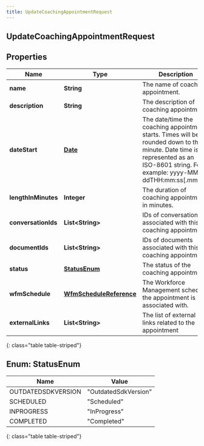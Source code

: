 ```yaml
---
title: UpdateCoachingAppointmentRequest
---
```


## UpdateCoachingAppointmentRequest

## Properties

| Name                | Type                                                                     | Description                                                                                                                                                                      | Notes      |
| ------------------- | ------------------------------------------------------------------------ | -------------------------------------------------------------------------------------------------------------------------------------------------------------------------------- | ---------- |
| **name**            | <!----><!---->**String**<!---->                                          | The name of coaching appointment.                                                                                                                                                | [optional] |
| **description**     | <!----><!---->**String**<!---->                                          | The description of coaching appointment.                                                                                                                                         | [optional] |
| **dateStart**       | <!----><!---->[**Date**](Date.md)<!---->                                 | The date/time the coaching appointment starts. Times will be rounded down to the minute. Date time is represented as an ISO-8601 string. For example: yyyy-MM-ddTHH:mm:ss[.mmm]Z | [optional] |
| **lengthInMinutes** | <!----><!---->**Integer**<!---->                                         | The duration of coaching appointment in minutes.                                                                                                                                 | [optional] |
| **conversationIds** | <!----><!---->**List&lt;String&gt;**<!---->                              | IDs of conversations associated with this coaching appointment.                                                                                                                  | [optional] |
| **documentIds**     | <!----><!---->**List&lt;String&gt;**<!---->                              | IDs of documents associated with this coaching appointment.                                                                                                                      | [optional] |
| **status**          | [**StatusEnum**](#StatusEnum)<!---->                                     | The status of the coaching appointment.                                                                                                                                          | [optional] |
| **wfmSchedule**     | <!----><!---->[**WfmScheduleReference**](WfmScheduleReference.md)<!----> | The Workforce Management schedule the appointment is associated with.                                                                                                            | [optional] |
| **externalLinks**   | <!----><!---->**List&lt;String&gt;**<!---->                              | The list of external links related to the appointment                                                                                                                            | [optional] |

{: class="table table-striped"}

<a name="StatusEnum"></a>

## Enum: StatusEnum

| Name               | Value                          |
| ------------------ | ------------------------------ |
| OUTDATEDSDKVERSION | &quot;OutdatedSdkVersion&quot; |
| SCHEDULED          | &quot;Scheduled&quot;          |
| INPROGRESS         | &quot;InProgress&quot;         |
| COMPLETED          | &quot;Completed&quot;          |

{: class="table table-striped"}
